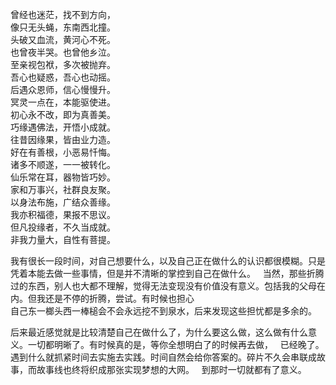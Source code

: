 曾经也迷茫，找不到方向，    
像只无头蝇，东南西北撞。  
头破又血流，黄河心不死。  
也曾夜半哭。也曾他乡泣。   
至亲视包袱，多次被抛弃。  
吾心也疑惑，吾心也动摇。  
后遇众恩师，信心慢慢升。   
冥灵一点在，本能驱使进。   
初心永不改，即为真善美。   
巧缘遇佛法，开悟小成就。  
往昔因缘果，皆由业力造。  
好在有善根，小恶易忏悔。  
诸多不顺遂，一一被转化。  
仙乐常在耳，器物皆巧妙。  
家和万事兴，社群良友聚。  
以身法布施，广结众善缘。   
我亦积福德，果报不思议。   
但凡投缘者，不久当成就。    
非我力量大，自性有菩提。   

我有很长一段时间，对自己想要什么，以及自己正在做什么的认识都很模糊。只是凭着本能去做一些事情，但是并不清晰的掌控到自己在做什么。     
当然，那些折腾过的东西，别人也大都不理解，觉得无法变现没有价值没有意义。包括我的父母在内。但我还是不停的折腾，尝试。有时候也担心  
自己东一榔头西一棒槌会不会永远挖不到泉水，后来发现这些担忧都是多余的。   

后来最近感觉就是比较清楚自己在做什么了，为什么要这么做，这么做有什么意义。一切都明晰了。有时候真的是，等你全想明白了的时候再去做，  
已经晚了。遇到什么就抓紧时间去实施去实践。时间自然会给你答案的。碎片不久会串联成故事，而故事线也终将织成那张实现梦想的大网。  
到那时一切就都有了意义。
